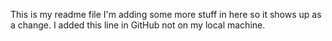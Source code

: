 This is my readme file
I'm adding some more stuff in here so it shows up as a change.
I added this line in GitHub not on my local machine.
